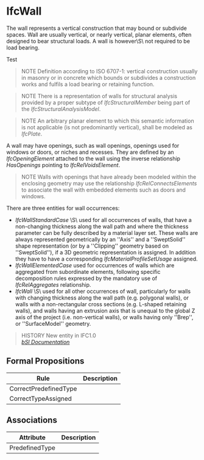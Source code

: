 IfcWall
=======
The wall represents a vertical construction that may bound or subdivide
spaces. Wall are usually vertical, or nearly vertical, planar elements, often
designed to bear structural loads. A wall is however\S\ not required to be
load bearing.

Test
  
> NOTE  Definition according to ISO 6707-1: vertical construction usually in
> masonry or in concrete which bounds or subdivides a construction works and
> fulfils a load bearing or retaining function.  
  
> NOTE  There is a representation of walls for structural analysis provided by
> a proper subtype of _IfcStructuralMember_ being part of the
> _IfcStructuralAnalysisModel_.  
  
> NOTE  An arbitrary planar element to which this semantic information is not
> applicable (is not predominantly vertical), shall be modeled as _IfcPlate_.  
  
A wall may have openings, such as wall openings, openings used for windows or
doors, or niches and recesses. They are defined by an _IfcOpeningElement_
attached to the wall using the inverse relationship _HasOpenings_ pointing to
_IfcRelVoidsElement_.  
  
> NOTE  Walls with openings that have already been modeled within the
> enclosing geometry may use the relationship _IfcRelConnectsElements_ to
> associate the wall with embedded elements such as doors and windows.  
  
There are three entities for wall occurrences:  
  
* _IfcWallStandardCase_ \S\ used for all occurrences of walls, that have a non-changing thickness along the wall path and where the thickness parameter can be fully described by a material layer set. These walls are always represented geometrically by an ''Axis'' and a ''SweptSolid'' shape representation (or by a ''Clipping'' geometry based on ''SweptSolid''), if a 3D geometric representation is assigned. In addition they have to have a corresponding _IfcMaterialProfileSetUsage_ assigned.  
* _IfcWallElementedCase_ used for occurrences of walls which are aggregated from subordinate elements, following specific decomposition rules expressed by the mandatory use of _IfcRelAggregates_ relationship.  
* _IfcWall_ \S\ used for all other occurrences of wall, particularly for walls with changing thickness along the wall path (e.g. polygonal walls), or walls with a non-rectangular cross sections (e.g. L-shaped retaining walls), and walls having an extrusion axis that is unequal to the global Z axis of the project (i.e. non-vertical walls), or walls having only ''Brep'', or ''SurfaceModel'' geometry.  
  
> HISTORY  New entity in IFC1.0  
[ _bSI
Documentation_](https://standards.buildingsmart.org/IFC/DEV/IFC4_2/FINAL/HTML/schema/ifcsharedbldgelements/lexical/ifcwall.htm)


Formal Propositions
-------------------
| Rule                  | Description   |
|-----------------------|---------------|
| CorrectPredefinedType |               |
| CorrectTypeAssigned   |               |

Associations
------------
| Attribute      | Description   |
|----------------|---------------|
| PredefinedType |               |

